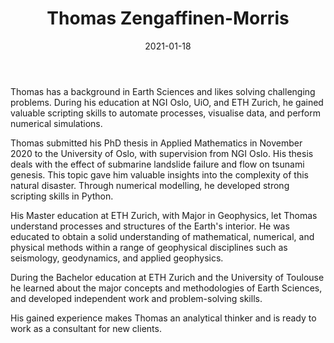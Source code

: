 ﻿---
title: "Thomas Zengaffinen-Morris"
date: 2021-01-18
resources:
  - name: photo
    src: tzm.png
linkedin: https://www.linkedin.com/in/zengaffinenthomas/
email: tzm@xal.no
---

Thomas has a background in Earth Sciences and likes solving challenging problems. During his education at NGI Oslo, UiO, and ETH Zurich, he gained valuable scripting skills to automate processes, visualise data, and perform numerical simulations.

<!--more-->

Thomas submitted his PhD thesis in Applied Mathematics in November 2020 to the University of Oslo, with supervision from NGI Oslo. His thesis deals with the effect of submarine landslide failure and flow on tsunami genesis. This topic gave him valuable insights into the complexity of this natural disaster. Through numerical modelling, he developed strong scripting skills in Python.

His Master education at ETH Zurich, with Major in Geophysics, let Thomas understand processes and structures of the Earth's interior. He was educated to obtain a solid understanding of mathematical, numerical, and physical methods within a range of geophysical disciplines such as seismology, geodynamics, and applied geophysics.

During the Bachelor education at ETH Zurich and the University of Toulouse he learned about the major concepts and methodologies of Earth Sciences, and developed independent work and problem-solving skills.

His gained experience makes Thomas an analytical thinker and is ready to work as a consultant for new clients.
